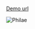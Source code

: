 [Demo url](http://theghostbel.github.io/capture-asteroid/)

![Philae](https://media.giphy.com/media/yoJC2u6vQ5bwZlAHGo/giphy.gif)
